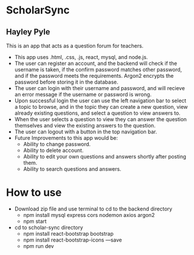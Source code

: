 # ScholarSync

## Hayley Pyle

This is an app that acts as a question forum for teachers. 
- This app uses  .html, .css, .js, react, mysql, and node.js.
- The user can register an account, and the backend will check if the username is taken, if the confirm password matches other password, and if the password meets the requirements. Argon2 encrypts the password before storing it in the database.
- The user can login with their username and password, and will recieve an error message if the username or password is wrong. 
- Upon successful login the user can use the left navigation bar to select a topic to browse, and in the topic they can create a new question, view already existing questions, and select a question to view answers to. 
- When the user selects a question to view they can answer the question themselves and view the existing answers to the question. 
- The user can logout with a button in the top navigation bar. 
- Future Improvements to this app would be:
    - Ability to change password.
    - Ability to delete account.
    - Ability to edit your own questions and answers shortly after posting them. 
    - Ability to search questions and answers.

# How to use
- Download zip file and use terminal to cd to the backend directory
    - npm install mysql express cors nodemon axios argon2
    - npm start
- cd to scholar-sync directory
    - npm install react-bootstrap bootstrap
    - npm install react-bootstrap-icons —save
    - npm run dev




